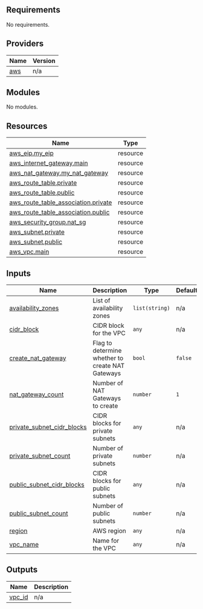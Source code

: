 <!-- BEGIN_TF_DOCS -->
## Requirements

No requirements.

## Providers

| Name | Version |
|------|---------|
| <a name="provider_aws"></a> [aws](#provider\_aws) | n/a |

## Modules

No modules.

## Resources

| Name | Type |
|------|------|
| [aws_eip.my_eip](https://registry.terraform.io/providers/hashicorp/aws/latest/docs/resources/eip) | resource |
| [aws_internet_gateway.main](https://registry.terraform.io/providers/hashicorp/aws/latest/docs/resources/internet_gateway) | resource |
| [aws_nat_gateway.my_nat_gateway](https://registry.terraform.io/providers/hashicorp/aws/latest/docs/resources/nat_gateway) | resource |
| [aws_route_table.private](https://registry.terraform.io/providers/hashicorp/aws/latest/docs/resources/route_table) | resource |
| [aws_route_table.public](https://registry.terraform.io/providers/hashicorp/aws/latest/docs/resources/route_table) | resource |
| [aws_route_table_association.private](https://registry.terraform.io/providers/hashicorp/aws/latest/docs/resources/route_table_association) | resource |
| [aws_route_table_association.public](https://registry.terraform.io/providers/hashicorp/aws/latest/docs/resources/route_table_association) | resource |
| [aws_security_group.nat_sg](https://registry.terraform.io/providers/hashicorp/aws/latest/docs/resources/security_group) | resource |
| [aws_subnet.private](https://registry.terraform.io/providers/hashicorp/aws/latest/docs/resources/subnet) | resource |
| [aws_subnet.public](https://registry.terraform.io/providers/hashicorp/aws/latest/docs/resources/subnet) | resource |
| [aws_vpc.main](https://registry.terraform.io/providers/hashicorp/aws/latest/docs/resources/vpc) | resource |

## Inputs

| Name | Description | Type | Default | Required |
|------|-------------|------|---------|:--------:|
| <a name="input_availability_zones"></a> [availability\_zones](#input\_availability\_zones) | List of availability zones | `list(string)` | n/a | yes |
| <a name="input_cidr_block"></a> [cidr\_block](#input\_cidr\_block) | CIDR block for the VPC | `any` | n/a | yes |
| <a name="input_create_nat_gateway"></a> [create\_nat\_gateway](#input\_create\_nat\_gateway) | Flag to determine whether to create NAT Gateways | `bool` | `false` | no |
| <a name="input_nat_gateway_count"></a> [nat\_gateway\_count](#input\_nat\_gateway\_count) | Number of NAT Gateways to create | `number` | `1` | no |
| <a name="input_private_subnet_cidr_blocks"></a> [private\_subnet\_cidr\_blocks](#input\_private\_subnet\_cidr\_blocks) | CIDR blocks for private subnets | `any` | n/a | yes |
| <a name="input_private_subnet_count"></a> [private\_subnet\_count](#input\_private\_subnet\_count) | Number of private subnets | `number` | n/a | yes |
| <a name="input_public_subnet_cidr_blocks"></a> [public\_subnet\_cidr\_blocks](#input\_public\_subnet\_cidr\_blocks) | CIDR blocks for public subnets | `any` | n/a | yes |
| <a name="input_public_subnet_count"></a> [public\_subnet\_count](#input\_public\_subnet\_count) | Number of public subnets | `number` | n/a | yes |
| <a name="input_region"></a> [region](#input\_region) | AWS region | `any` | n/a | yes |
| <a name="input_vpc_name"></a> [vpc\_name](#input\_vpc\_name) | Name for the VPC | `any` | n/a | yes |

## Outputs

| Name | Description |
|------|-------------|
| <a name="output_vpc_id"></a> [vpc\_id](#output\_vpc\_id) | n/a |
<!-- END_TF_DOCS -->